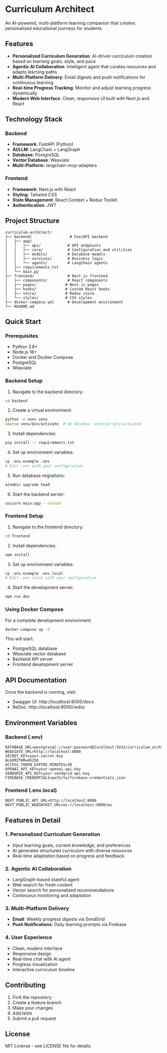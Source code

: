 # Curriculum Architect

An AI-powered, multi-platform learning companion that creates personalized educational journeys for students.

## Features

- **Personalized Curriculum Generation**: AI-driven curriculum creation based on learning goals, style, and pace
- **Agentic AI Collaboration**: Intelligent agent that curates resources and adapts learning paths
- **Multi-Platform Delivery**: Email digests and push notifications for continuous learning
- **Real-time Progress Tracking**: Monitor and adjust learning progress dynamically
- **Modern Web Interface**: Clean, responsive UI built with Next.js and React

## Technology Stack

### Backend
- **Framework**: FastAPI (Python)
- **AI/LLM**: LangChain + LangGraph
- **Database**: PostgreSQL
- **Vector Database**: Weaviate
- **Multi-Platform**: langchain-mcp-adapters

### Frontend
- **Framework**: Next.js with React
- **Styling**: Tailwind CSS
- **State Management**: React Context + Redux Toolkit
- **Authentication**: JWT

## Project Structure

```
curriculum-architect/
├── backend/                 # FastAPI backend
│   ├── app/
│   │   ├── api/            # API endpoints
│   │   ├── core/           # Configuration and utilities
│   │   ├── models/         # Database models
│   │   ├── services/       # Business logic
│   │   └── agents/         # LangChain agents
│   ├── requirements.txt
│   └── main.py
├── frontend/               # Next.js frontend
│   ├── components/         # React components
│   ├── pages/             # Next.js pages
│   ├── hooks/             # Custom React hooks
│   ├── store/             # Redux store
│   └── styles/            # CSS styles
├── docker-compose.yml      # Development environment
└── README.md
```

## Quick Start

### Prerequisites
- Python 3.8+
- Node.js 16+
- Docker and Docker Compose
- PostgreSQL
- Weaviate

### Backend Setup

1. Navigate to the backend directory:
```bash
cd backend
```

2. Create a virtual environment:
```bash
python -m venv venv
source venv/bin/activate  # On Windows: venv\Scripts\activate
```

3. Install dependencies:
```bash
pip install -r requirements.txt
```

4. Set up environment variables:
```bash
cp .env.example .env
# Edit .env with your configuration
```

5. Run database migrations:
```bash
alembic upgrade head
```

6. Start the backend server:
```bash
uvicorn main:app --reload
```

### Frontend Setup

1. Navigate to the frontend directory:
```bash
cd frontend
```

2. Install dependencies:
```bash
npm install
```

3. Set up environment variables:
```bash
cp .env.example .env.local
# Edit .env.local with your configuration
```

4. Start the development server:
```bash
npm run dev
```

### Using Docker Compose

For a complete development environment:

```bash
docker-compose up -d
```

This will start:
- PostgreSQL database
- Weaviate vector database
- Backend API server
- Frontend development server

## API Documentation

Once the backend is running, visit:
- Swagger UI: http://localhost:8000/docs
- ReDoc: http://localhost:8000/redoc

## Environment Variables

### Backend (.env)
```
DATABASE_URL=postgresql://user:password@localhost:5432/curriculum_architect
WEAVIATE_URL=http://localhost:8080
SECRET_KEY=your-secret-key
ALGORITHM=HS256
ACCESS_TOKEN_EXPIRE_MINUTES=30
OPENAI_API_KEY=your-openai-api-key
SENDGRID_API_KEY=your-sendgrid-api-key
FIREBASE_CREDENTIALS=path/to/firebase-credentials.json
```

### Frontend (.env.local)
```
NEXT_PUBLIC_API_URL=http://localhost:8000
NEXT_PUBLIC_WEBSOCKET_URL=ws://localhost:8000/ws
```

## Features in Detail

### 1. Personalized Curriculum Generation
- Input learning goals, current knowledge, and preferences
- AI generates structured curriculum with diverse resources
- Real-time adaptation based on progress and feedback

### 2. Agentic AI Collaboration
- LangGraph-based stateful agent
- Web search for fresh content
- Vector search for personalized recommendations
- Continuous monitoring and adaptation

### 3. Multi-Platform Delivery
- **Email**: Weekly progress digests via SendGrid
- **Push Notifications**: Daily learning prompts via Firebase

### 4. User Experience
- Clean, modern interface
- Responsive design
- Real-time chat with AI agent
- Progress visualization
- Interactive curriculum timeline

## Contributing

1. Fork the repository
2. Create a feature branch
3. Make your changes
4. Add tests
5. Submit a pull request

## License

MIT License - see LICENSE file for details. 
